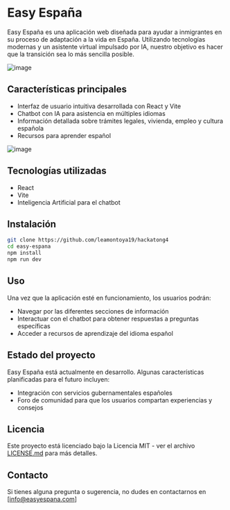 # Easy España

Easy España es una aplicación web diseñada para ayudar a inmigrantes en su proceso de adaptación a la vida en España. Utilizando tecnologías modernas y un asistente virtual impulsado por IA, nuestro objetivo es hacer que la transición sea lo más sencilla posible.

![image](https://github.com/user-attachments/assets/b0eae5d1-9742-4d23-b69a-d7a057d09197)


## Características principales

- Interfaz de usuario intuitiva desarrollada con React y Vite
- Chatbot con IA para asistencia en múltiples idiomas
- Información detallada sobre trámites legales, vivienda, empleo y cultura española
- Recursos para aprender español

![image](https://github.com/user-attachments/assets/0282322a-ddbf-4d95-b12e-99d09bc7361a)


## Tecnologías utilizadas

- React
- Vite
- Inteligencia Artificial para el chatbot

## Instalación

```bash
git clone https://github.com/leamontoya19/hackatong4
cd easy-espana
npm install
npm run dev
```

## Uso

Una vez que la aplicación esté en funcionamiento, los usuarios podrán:

- Navegar por las diferentes secciones de información
- Interactuar con el chatbot para obtener respuestas a preguntas específicas
- Acceder a recursos de aprendizaje del idioma español

## Estado del proyecto

Easy España está actualmente en desarrollo. Algunas características planificadas para el futuro incluyen:

- Integración con servicios gubernamentales españoles
- Foro de comunidad para que los usuarios compartan experiencias y consejos

## Licencia

Este proyecto está licenciado bajo la Licencia MIT - ver el archivo [LICENSE.md](http://LICENSE.md) para más detalles.

## Contacto

Si tienes alguna pregunta o sugerencia, no dudes en contactarnos en [info@easyespana.com]
